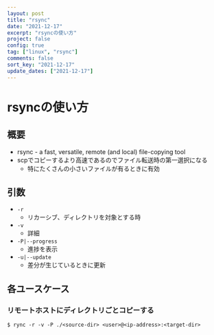 ```yaml
---
layout: post
title: "rsync"
date: "2021-12-17"
excerpt: "rsyncの使い方"
project: false
config: true
tag: ["linux", "rsync"]
comments: false
sort_key: "2021-12-17"
update_dates: ["2021-12-17"]
---
```


# rsyncの使い方

## 概要
 - rsync - a fast, versatile, remote (and local) file-copying tool
 - scpでコピーするより高速であるのでファイル転送時の第一選択になる
   - 特にたくさんの小さいファイルが有るときに有効

## 引数
 - `-r`
   - リカーシブ、ディレクトリを対象とする時
 - `-v`
   - 詳細
 - `-P|--progress`
   - 進捗を表示
 - `-u|--update`
   - 差分が生じているときに更新

## 各ユースケース

### リモートホストにディレクトリごとコピーする

```console
$ rync -r -v -P ./<source-dir> <user>@<ip-address>:<target-dir>
```


